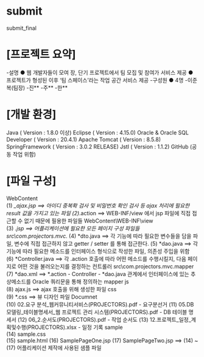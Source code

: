 # submit
submit_final

# [프로젝트 요약]
-설명
● 웹 개발자들이 모여 장, 단기 프로젝트에서 팀 모집 및 참여가 서비스 제공
● 프로젝트가 형성된 이후 ‘팀 스페이스’라는 작업 공간 서비스 제공
-구성원
● 4명
-이준복(팀장)
-진**
-주**
-한**

# [개발 환경]
Java ( Version : 1.8.0 이상)
Eclipse ( Version : 4.15.0)
Oracle & Oracle SQL Developer ( Version : 20.4.1)
Apache Tomcat ( Version : 8.5.8)
SpringFramework ( Version : 3.0.2 RELEASE)
Jstl ( Version : 1.1.2)
GitHub (공동 작업 위함)

# [파일 구성]
WebContent\
(1) *_ajax.jsp ==> 아이디 중복확 검사 및 비밀번호 확인 검사 등 ajax 처리에 필요한 result 값을 가지고 있는 파일
(2)*.action ==> WEB-INF/view 에서 jsp 파일에 직접 접근할 수 없기 때문에 필용한 파일들
WebContent\WEB-INF\view\
(3) *.jsp ==> 어플리케이션에 필요한 모든 페이지 구성 파일들
src\com.projectors.mvc.*
(4) *dto.java  ==> 각 기능에 따라 필요한 변수들을 담을 파일,  변수에 직접 접근하지 않고 getter / setter 를 통해 접근한다.
(5) *dao.java  ==> 각 기능에 따라 필요한 메소드를 인터페이스 형식으로 작성한 파일, 의존성 주입을 위함
(6) *Controller.java ==> 각 .action 호출에 따라 어떤 메소드를 수행시킬지, 다음 페이지로 어떤 것을 불러오는지를 결정하는 컨트롤러
src\com.projectors.mvc.mapper
(7) *dao.xml ==> *.action - Controller - *dao.java  관계에서 인터페이스에 있는 추상메소드를 Oracle 쿼리문을 통해 정의하는 mapper 
js\
(8) ajax.js ==> ajax 호출을 위해 생성한 파일
css\
(9) *.css ==> 뷰 디자인 파일
Documnet\
(10)  02.요구 분석_웹커뮤니티서비스(PROJECTORS).pdf   -  요구분선거
(11)  05.DB모델링_테이블명세서_웹 프로젝트 관리 시스템(PROJECTORS).pdf - DB 테이블 명세서
(12)  06_2.순서도(PROJECTORS).pdf  - 작업 순서도
(13)  12.프로젝트_일정_계획및수행(PROJECTORS).xlsx  - 일정 기록
sample\
(14) sample.css     
(15) sample.html
(16) SamplePageOne.jsp
(17) SamplePageTwo.jsp
==> (14) ~ (17) 어플리케이션 제작에 사용된 샘플 파일
